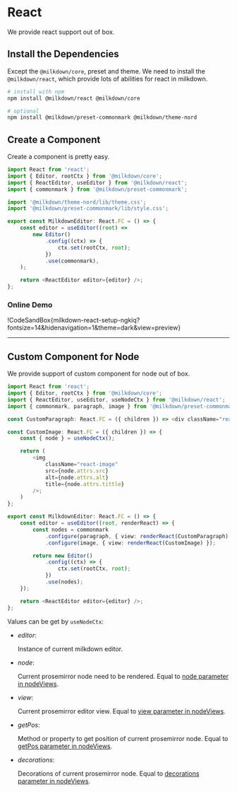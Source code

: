 # React

We provide react support out of box.

## Install the Dependencies

Except the `@milkdown/core`, preset and theme. We need to install the `@milkdown/react`, which provide lots of abilities for react in milkdown.

```bash
# install with npm
npm install @milkdown/react @milkdown/core

# optional
npm install @milkdown/preset-commonmark @milkdown/theme-nord
```

## Create a Component

Create a component is pretty easy.

```typescript
import React from 'react';
import { Editor, rootCtx } from '@milkdown/core';
import { ReactEditor, useEditor } from '@milkdown/react';
import { commonmark } from '@milkdown/preset-commonmark';

import '@milkdown/theme-nord/lib/theme.css';
import '@milkdown/preset-commonmark/lib/style.css';

export const MilkdownEditor: React.FC = () => {
    const editor = useEditor((root) =>
        new Editor()
            .config((ctx) => {
                ctx.set(rootCtx, root);
            })
            .use(commonmark),
    );

    return <ReactEditor editor={editor} />;
};
```

### Online Demo

!CodeSandBox{milkdown-react-setup-ngkiq?fontsize=14&hidenavigation=1&theme=dark&view=preview}

---

## Custom Component for Node

We provide support of custom component for node out of box.

```typescript
import React from 'react';
import { Editor, rootCtx } from '@milkdown/core';
import { ReactEditor, useEditor, useNodeCtx } from '@milkdown/react';
import { commonmark, paragraph, image } from '@milkdown/preset-commonmark';

const CustomParagraph: React.FC = ({ children }) => <div className="react-paragraph">{children}</div>;

const CustomImage: React.FC = ({ children }) => {
    const { node } = useNodeCtx();

    return (
        <img
            className="react-image"
            src={node.attrs.src}
            alt={node.attrs.alt}
            title={node.attrs.tittle}
        />;
    )
};

export const MilkdownEditor: React.FC = () => {
    const editor = useEditor((root, renderReact) => {
        const nodes = commonmark
            .configure(paragraph, { view: renderReact(CustomParagraph) })
            .configure(image, { view: renderReact(CustomImage) });

        return new Editor()
            .config((ctx) => {
                ctx.set(rootCtx, root);
            })
            .use(nodes);
    });

    return <ReactEditor editor={editor} />;
};
```

Values can be get by `useNodeCtx`:

-   _editor_:

    Instance of current milkdown editor.

-   _node_:

    Current prosemirror node need to be rendered.
    Equal to [node parameter in nodeViews](https://prosemirror.net/docs/ref/#view.EditorProps.nodeViews).

-   _view_:

    Current prosemirror editor view.
    Equal to [view parameter in nodeViews](https://prosemirror.net/docs/ref/#view.EditorProps.nodeViews).

-   _getPos_:

    Method or property to get position of current prosemirror node.
    Equal to [getPos parameter in nodeViews](https://prosemirror.net/docs/ref/#view.EditorProps.nodeViews).

-   _decorations_:

    Decorations of current prosemirror node.
    Equal to [decorations parameter in nodeViews](https://prosemirror.net/docs/ref/#view.EditorProps.nodeViews).
